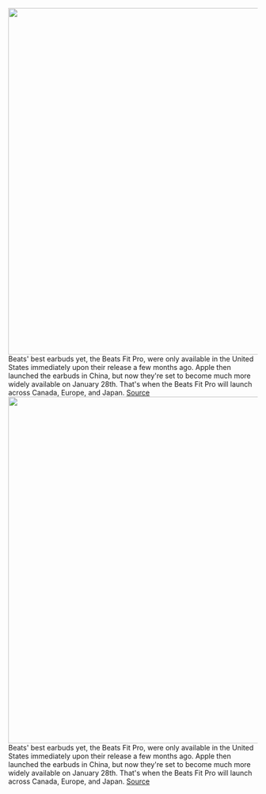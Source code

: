 <img src='https://cdn.vox-cdn.com/thumbor/IYk3XTBObDDfUEqqA648tKqoH1c=/0x0:2040x1360/1200x800/filters:focal(857x517:1183x843)/cdn.vox-cdn.com/uploads/chorus_image/image/70375457/DSCF6033_Edited.0.jpeg' width='700px' /><br/>
Beats' best earbuds yet, the Beats Fit Pro, were only available in the United States immediately upon their release a few months ago. Apple then launched the earbuds in China, but now they're set to become much more widely available on January 28th. That's when the Beats Fit Pro will launch across Canada, Europe, and Japan.
<a href='https://www.theverge.com/2022/1/11/22878599/apple-beats-fit-pro-earbuds-global-release-date-january-28'> Source <a/><img src='https://cdn.vox-cdn.com/thumbor/IYk3XTBObDDfUEqqA648tKqoH1c=/0x0:2040x1360/1200x800/filters:focal(857x517:1183x843)/cdn.vox-cdn.com/uploads/chorus_image/image/70375457/DSCF6033_Edited.0.jpeg' width='700px' /><br/>
Beats' best earbuds yet, the Beats Fit Pro, were only available in the United States immediately upon their release a few months ago. Apple then launched the earbuds in China, but now they're set to become much more widely available on January 28th. That's when the Beats Fit Pro will launch across Canada, Europe, and Japan.
<a href='https://www.theverge.com/2022/1/11/22878599/apple-beats-fit-pro-earbuds-global-release-date-january-28'> Source <a/>